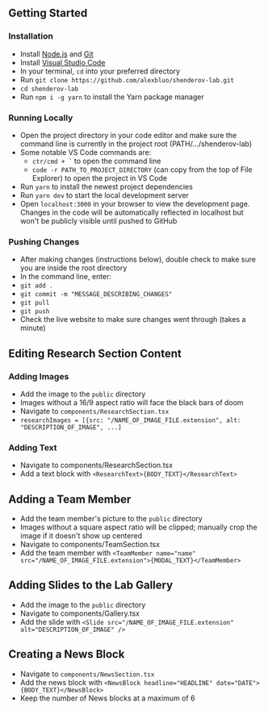 ## Getting Started

### Installation

- Install [Node.js](https://nodejs.org/en/download/) and [Git](https://git-scm.com/downloads)
- Install [Visual Studio Code](https://code.visualstudio.com/download)
- In your terminal, `cd` into your preferred directory
- Run `git clone https://github.com/alexbluo/shenderov-lab.git`
- `cd shenderov-lab`
- Run `npm i -g yarn` to install the Yarn package manager

### Running Locally

- Open the project directory in your code editor and make sure the command line is currently in the project root (PATH/.../shenderov-lab)
- Some notable VS Code commands are:
  - `` ctr/cmd + ` `` to open the command line
  - `code -r PATH_TO_PROJECT_DIRECTORY` (can copy from the top of File Explorer) to open the project in VS Code
- Run `yarn` to install the newest project dependencies
- Run `yarn dev` to start the local development server
- Open `localhost:3000` in your browser to view the development page. Changes in the code will be automatically reflected in localhost but won't be publicly visible until pushed to GitHub

### Pushing Changes

- After making changes (instructions below), double check to make sure you are inside the root directory
- In the command line, enter:
- `git add .`
- `git commit -m "MESSAGE_DESCRIBING_CHANGES"`
- `git pull`
- `git push`
- Check the live website to make sure changes went through (takes a minute)

## Editing Research Section Content

### Adding Images

- Add the image to the `public` directory
- Images without a 16/9 aspect ratio will face the black bars of doom
- Navigate to `components/ResearchSection.tsx`
- `researchImages = [{src: "/NAME_OF_IMAGE_FILE.extension", alt: "DESCRIPTION_OF_IMAGE", ...]`

### Adding Text

- Navigate to components/ResearchSection.tsx
- Add a text block with `<ResearchText>{BODY_TEXT}</ResearchText>`

## Adding a Team Member

- Add the team member's picture to the `public` directory
- Images without a square aspect ratio will be clipped; manually crop the image if it doesn't show up centered
- Navigate to components/TeamSection.tsx
- Add the team member with `<TeamMember name="name" src="/NAME_OF_IMAGE_FILE.extension">{MODAL_TEXT}</TeamMember>`

## Adding Slides to the Lab Gallery

- Add the image to the `public` directory
- Navigate to components/Gallery.tsx
- Add the slide with `<Slide src="/NAME_OF_IMAGE_FILE.extension" alt="DESCRIPTION_OF_IMAGE" />`

## Creating a News Block

- Navigate to `components/NewsSection.tsx`
- Add the news block with `<NewsBlock headline="HEADLINE" date="DATE">{BODY_TEXT}</NewsBlock>`
- Keep the number of News blocks at a maximum of 6

